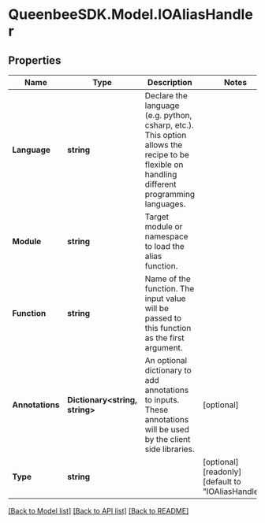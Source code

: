 
# QueenbeeSDK.Model.IOAliasHandler

## Properties

Name | Type | Description | Notes
------------ | ------------- | ------------- | -------------
**Language** | **string** | Declare the language (e.g. python, csharp, etc.). This option allows the recipe to be flexible on handling different programming languages. | 
**Module** | **string** | Target module or namespace to load the alias function. | 
**Function** | **string** | Name of the function. The input value will be passed to this function as the first argument. | 
**Annotations** | **Dictionary&lt;string, string&gt;** | An optional dictionary to add annotations to inputs. These annotations will be used by the client side libraries. | [optional] 
**Type** | **string** |  | [optional] [readonly] [default to "IOAliasHandler"]

[[Back to Model list]](../README.md#documentation-for-models)
[[Back to API list]](../README.md#documentation-for-api-endpoints)
[[Back to README]](../README.md)


